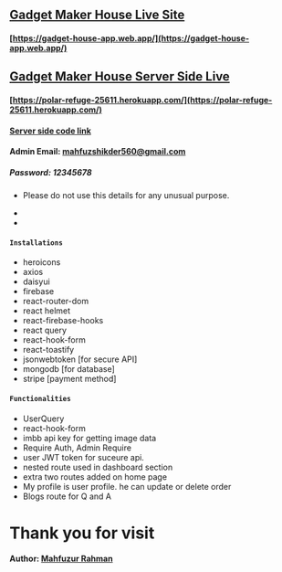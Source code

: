 ## [Gadget Maker House Live Site](https://gadget-house-app.web.app/)

#### [https://gadget-house-app.web.app/](https://gadget-house-app.web.app/)

## [Gadget Maker House Server Side Live](https://polar-refuge-25611.herokuapp.com/)

#### [https://polar-refuge-25611.herokuapp.com/](https://polar-refuge-25611.herokuapp.com/)

#### [Server side code link](https://github.com/programming-hero-web-course1/manufacturer-website-server-side-mahfuz47)

#### Admin Email: mahfuzshikder560@gmail.com

##### Password: 12345678

- Please do not use this details for any unusual purpose.

*
*

#### `Installations`

- heroicons
- axios
- daisyui
- firebase
- react-router-dom
- react helmet
- react-firebase-hooks
- react query
- react-hook-form
- react-toastify
- jsonwebtoken [for secure API]
- mongodb [for database]
- stripe [payment method]

#### `Functionalities`

- UserQuery
- react-hook-form
- imbb api key for getting image data
- Require Auth, Admin Require
- user JWT token for suceure api.
- nested route used in dashboard section
- extra two routes added on home page
- My profile is user profile. he can update or delete order
- Blogs route for Q and A

# Thank you for visit

#### Author: [Mahfuzur Rahman](https://www.facebook.com/mastermindmahfuzshikder47)
